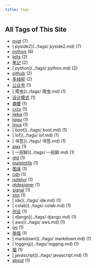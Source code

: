 ```yaml
---
title: Tags
---
```

## All Tags of This Site
* [pyqt](../tags/pyqt.md) (7)
* [ pyside2](../tags/ pyside2.md) (7)
* [python](../tags/python.md) (6)
* [ielts](../tags/ielts.md) (2)
* [笔记](../tags/笔记.md) (2)
* [ python](../tags/ python.md) (2)
* [github](../tags/github.md) (2)
* [多线程](../tags/多线程.md) (2)
* [公众号](../tags/公众号.md) (1)
* [ 爬虫](../tags/ 爬虫.md) (1)
* [设计模式](../tags/设计模式.md) (1)
* [摘要](../tags/摘要.md) (1)
* [cctv](../tags/cctv.md) (1)
* [jieba](../tags/jieba.md) (1)
* [jiagu](../tags/jiagu.md) (1)
* [linux](../tags/linux.md) (1)
* [ boot](../tags/ boot.md) (1)
* [ lof](../tags/ lof.md) (1)
* [ 书签](../tags/ 书签.md) (1)
* [ajax](../tags/ajax.md) (1)
* [ 一招鲜](../tags/ 一招鲜.md) (1)
* [gtd](../tags/gtd.md) (1)
* [matplotlib](../tags/matplotlib.md) (1)
* [图床](../tags/图床.md) (1)
* [cdn](../tags/cdn.md) (1)
* [jsdelivr](../tags/jsdelivr.md) (1)
* [qtdesigner](../tags/qtdesigner.md) (1)
* [signal](../tags/signal.md) (1)
* [slot](../tags/slot.md) (1)
* [ ide](../tags/ ide.md) (1)
* [ colab](../tags/ colab.md) (1)
* [创业](../tags/创业.md) (1)
* [ django](../tags/ django.md) (1)
* [ aws](../tags/ aws.md) (1)
* [go](../tags/go.md) (1)
* [排版](../tags/排版.md) (1)
* [ markdown](../tags/ markdown.md) (1)
* [ logging](../tags/ logging.md) (1)
* [猫](../tags/猫.md) (1)
* [ javascript](../tags/ javascript.md) (1)
* [about](../tags/about.md) (1)